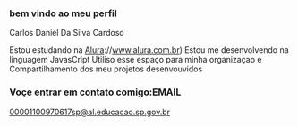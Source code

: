 ### bem vindo ao meu perfil 
Carlos Daniel Da Silva Cardoso

Estou estudando na [Alura](https)://www.alura.com.br)
Estou me desenvolvendo na linguagem JavasCript
Utiliso esse espaço para minha organizaçao e Compartilhamento dos meu projetos desenvouvidos


### Voçe entrar em contato comigo:EMAIL

00001100970617sp@al.educacao.sp.gov.br







